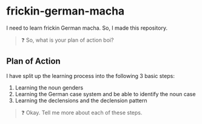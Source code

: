# frickin-german-macha
I need to learn frickin German macha. So, I made this repository.

> :question: So, what is your plan of action boi?

## Plan of Action
I have split up the learning process into the following 3 basic steps:

1. Learning the noun genders
2. Learning the German case system and be able to identify the noun case
3. Learning the declensions and the declension pattern

> :question: Okay. Tell me more about each of these steps.
